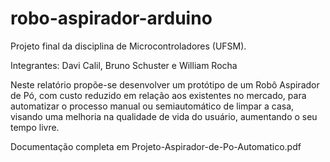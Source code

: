 # robo-aspirador-arduino

Projeto final da disciplina de Microcontroladores (UFSM).

Integrantes: Davi Calil, Bruno Schuster e William Rocha

Neste relatório propõe-se desenvolver um protótipo de um Robô Aspirador de Pó, com custo reduzido em relação aos existentes no mercado, para automatizar o processo manual ou semiautomático de limpar a casa, visando uma melhoria na qualidade de vida do usuário, aumentando o seu tempo livre.

Documentação completa em Projeto-Aspirador-de-Po-Automatico.pdf